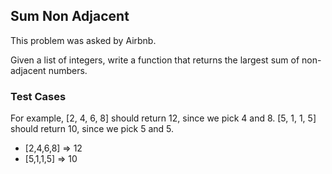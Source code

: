 ## Sum Non Adjacent

This problem was asked by Airbnb.

Given a list of integers, write a function that returns the largest sum of non-adjacent numbers.

### Test Cases

For example, [2, 4, 6, 8] should return 12, since we pick 4 and 8. [5, 1, 1, 5] should return 10, since we pick 5 and 5.

- [2,4,6,8] => 12
- [5,1,1,5] => 10
